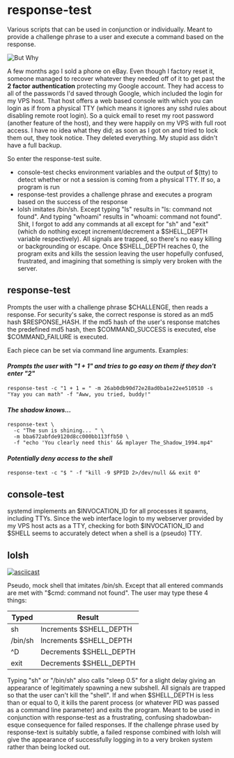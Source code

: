 # response-test
Various scripts that can be used in conjunction or individually. Meant to provide a challenge phrase to a user and execute a command based on the response.

![But Why](https://i.giphy.com/media/1M9fmo1WAFVK0/giphy.webp)

A few months ago I sold a phone on eBay. Even though I factory reset it, someone managed to recover whatever they needed off of it to get past the **2 factor authentication** protecting my Google account. They had access to all of the passwords I'd saved through Google, which included the login for my VPS host. That host offers a web based console with which you can login as if from a physical TTY (which means it ignores any sshd rules about disabling remote root login). So a quick email to reset my root password (another feature of the host), and they were happily on my VPS with full root access. I have no idea what they did; as soon as I got on and tried to lock them out, they took notice. They deleted everything. My stupid ass didn't have a full backup.

So enter the response-test suite.

* console-test checks environment variables and the output of $(tty) to detect whether or not a session is coming from a physical TTY. If so, a program is run
* response-test provides a challenge phrase and executes a program based on the success of the response
* lolsh imitates /bin/sh. Except typing "ls" results in "ls: command not found". And typing "whoami" results in "whoami: command not found". Shit, I forgot to add any commands at all except for "sh" and "exit" (which do nothing except increment/decrement a $SHELL_DEPTH variable respectively). All signals are trapped, so there's no easy killing or backgrounding or escape. Once $SHELL_DEPTH reaches 0, the program exits and kills the session leaving the user hopefully confused, frustrated, and imagining that something is simply very broken with the server.

## response-test
Prompts the user with a challenge phrase $CHALLENGE, then reads a response. For security's sake, the correct response is stored as an md5 hash $RESPONSE_HASH. If the md5 hash of the user's response matches the predefined md5 hash, then $COMMAND_SUCCESS is executed, else $COMMAND_FAILURE is executed.

Each piece can be set via command line arguments. Examples:

#### *Prompts the user with "1 + 1" and tries to go easy on them if they don't enter "2"*
    response-test -c "1 + 1 = " -m 26ab0db90d72e28ad0ba1e22ee510510 -s "Yay you can math" -f "Aww, you tried, buddy!"

#### *The shadow knows...*
    response-text \ 
      -c "The sun is shining... " \ 
      -m bba672abfde9120d8cc000bb113ffb50 \ 
      -f "echo 'You clearly need this' && mplayer The_Shadow_1994.mp4"

#### *Potentially deny access to the shell*
    response-text -c "$ " -f "kill -9 $PPID 2>/dev/null && exit 0"


## console-test
systemd implements an $INVOCATION_ID for all processes it spawns, including TTYs. Since the web interface login to my webserver provided by my VPS host acts as a TTY, checking for both $INVOCATION_ID and $SHELL seems to accurately detect when a shell is a (pseudo) TTY.


## lolsh
[![asciicast](https://asciinema.org/a/S0JX1KGOvMeigNVdTHVG3liXx.svg)](https://asciinema.org/a/S0JX1KGOvMeigNVdTHVG3liXx)

Pseudo, mock shell that imitates /bin/sh. Except that all entered commands are met with "$cmd: command not found". The user may type these 4 things:

Typed | Result
------------ | -------------
sh | Increments $SHELL_DEPTH
/bin/sh | Increments $SHELL_DEPTH
^D | Decrements $SHELL_DEPTH
exit | Decrements $SHELL_DEPTH

Typing "sh" or "/bin/sh" also calls "sleep 0.5" for a slight delay giving an appearance of legitimately spawning a new subshell. All signals are trapped so that the user can't kill the "shell". If and when $SHELL_DEPTH is less than or equal to 0, it kills the parent process (or whatever PID was passed as a command line parameter) and exits the program. Meant to be used in conjunction with response-test as a frustrating, confusing shadowban-esque consequence for failed responses. If the challenge phrase used by response-text is suitably subtle, a failed response combined with lolsh will give the appearance of successfully logging in to a very broken system rather than being locked out.
